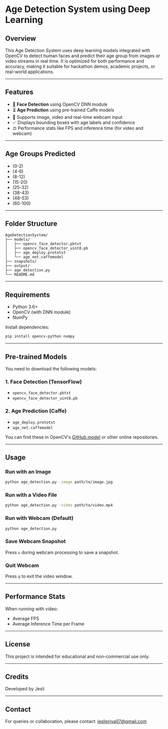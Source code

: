 # Age Detection System using Deep Learning

## Overview

This Age Detection System uses deep learning models integrated with OpenCV to detect human faces and predict their age group from images or video streams in real time. It is optimized for both performance and accuracy, making it suitable for hackathon demos, academic projects, or real-world applications.

---

## Features

* 👤 **Face Detection** using OpenCV DNN module
* ⏳ **Age Prediction** using pre-trained Caffe models
* 📸 Supports image, video and real-time webcam input
* ✅ Displays bounding boxes with age labels and confidence
* ⚖️ Performance stats like FPS and inference time (for video and webcam)

---

## Age Groups Predicted

* (0-2)
* (4-6)
* (8-12)
* (15-20)
* (25-32)
* (38-43)
* (48-53)
* (60-100)

---

## Folder Structure

```
AgeDetectionSystem/
├── models/
│   ├── opencv_face_detector.pbtxt
│   ├── opencv_face_detector_uint8.pb
│   ├── age_deploy.prototxt
│   └── age_net.caffemodel
├── snapshots/
├── output/
├── age_detection.py
└── README.md
```

---

## Requirements

* Python 3.6+
* OpenCV (with DNN module)
* NumPy

Install dependencies:

```bash
pip install opencv-python numpy
```

---

## Pre-trained Models

You need to download the following models:

### 1. Face Detection (TensorFlow)

* `opencv_face_detector.pbtxt`
* `opencv_face_detector_uint8.pb`

### 2. Age Prediction (Caffe)

* `age_deploy.prototxt`
* `age_net.caffemodel`

You can find these in OpenCV's [GitHub model](https://github.com/opencv/opencv/tree/master/samples/dnn/face_detector) or other online repositories.

---

## Usage

### Run with an Image

```bash
python age_detection.py -image path/to/image.jpg
```

### Run with a Video File

```bash
python age_detection.py -video path/to/video.mp4
```

### Run with Webcam (Default)

```bash
python age_detection.py
```

### Save Webcam Snapshot

Press `s` during webcam processing to save a snapshot.

### Quit Webcam

Press `q` to exit the video window.

---

## Performance Stats

When running with video:

* Average FPS
* Average Inference Time per Frame

---

## License

This project is intended for educational and non-commercial use only.

---

## Credits

Developed by Jesli

---

## Contact

For queries or collaboration, please contact: jeslipriya07@gmail.com
